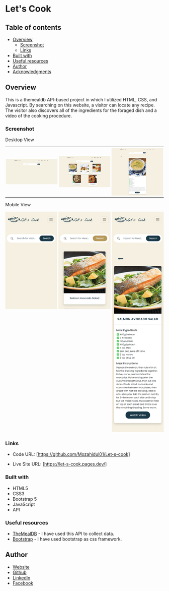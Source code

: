 # Let's Cook

## Table of contents

- [Overview](#overview)
  - [Screenshot](#screenshot)
  - [Links](#links)
- [Built with](#built-with)
- [Useful resources](#useful-resources)
- [Author](#author)
- [Acknowledgments](#acknowledgments)

## Overview

This is a themealdb API-based project in which I utilized HTML, CSS, and Javascript. By searching on this website, a visitor can locate any recipe. The visitor also discovers all of the ingredients for the foraged dish and a video of the cooking procedure.

### Screenshot

Desktop View

<div id="image-table">
    <table>
     <tr>
         <td style="padding:2px">
             <img src="images/desktop-home.png" width="400"/>
           </td>
            <td style="padding:2px">
             <img src="/images/desktop-searched.png" width="400"/>
            </td>
            <td style="padding:2px">
             <img src="/images/desktop-single-recipes.png" width="400"/>
            </td>
        </tr>
    </table>
</div>

Mobile View

<div style="display:flex">
     <div style="flex:1;padding-right:2px;">
          <img src="/images/mobile-home.png" width="400"/>
     </div>
     <div style="flex:1;padding-left:2px;">
          <img src="/images/mobile-searched.png" width="400"/>
     </div>
     <div style="flex:1;padding-left:4px;">
          <img src="/images/mobile-single-recipes.png" width="400"/>
     </div>
</div>

### Links

- Code URL: [https://github.com/Mozahidul01/Let-s-cook]

- Live Site URL: [https://let-s-cook.pages.dev/]

### Built with

- HTML5
- CSS3
- Bootstrap 5
- JavaScript
- API

### Useful resources

- [TheMealDB](https://www.themealdb.com/api.php) - I have used this API to collect data.
- [Bootstrap](https://getbootstrap.com/docs/5.2/getting-started/introduction/) - I have used bootstrap as css framework.

## Author

- [Website](https://www.mozahidul.com)
- [Github](https://github.com/mozahidul01)
- [LinkedIn](https://www.linkedin.com/in/mozahidul01/)
- [Facebook](https://facebook.com/mozahidul01)
